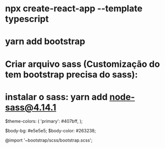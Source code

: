 # npx create-react-app <nome-do-projeto> --template typescript
# yarn add bootstrap
# Criar arquivo sass (Customização do tem bootstrap precisa do sass):
# instalar o sass: yarn add node-sass@4.14.1
 $theme-colors: (
  'primary': #407bff,
);

$body-bg: #e5e5e5;
$body-color: #263238;

@import '~bootstrap/scss/bootstrap.scss';